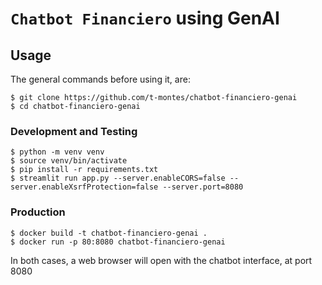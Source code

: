 # `Chatbot Financiero` using GenAI

## Usage

The general commands before using it, are:

```shell
$ git clone https://github.com/t-montes/chatbot-financiero-genai
$ cd chatbot-financiero-genai
```

### Development and Testing

```shell
$ python -m venv venv
$ source venv/bin/activate
$ pip install -r requirements.txt
$ streamlit run app.py --server.enableCORS=false --server.enableXsrfProtection=false --server.port=8080
```

### Production

```shell
$ docker build -t chatbot-financiero-genai .
$ docker run -p 80:8080 chatbot-financiero-genai
```

In both cases, a web browser will open with the chatbot interface, at port 8080
